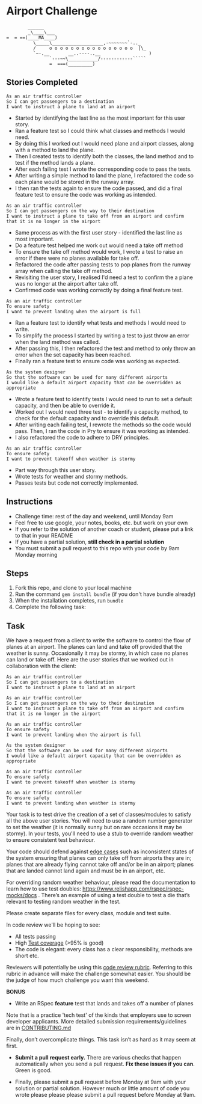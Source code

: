 Airport Challenge
=================

```
        ______
        _\____\___
=  = ==(____MA____)
          \_____\___________________,-~~~~~~~`-.._
          /     o o o o o o o o o o o o o o o o  |\_
          `~-.__       __..----..__                  )
                `---~~\___________/------------`````
                =  ===(_________)

```
Stories Completed
---------
```
As an air traffic controller
So I can get passengers to a destination
I want to instruct a plane to land at an airport
```
* Started by identifying the last line as the most important for this user story.
* Ran a feature test so I could think what classes and methods I would need.
* By doing this I worked out I would need plane and airport classes, along with a method to land the plane.
* Then I created tests to identify both the classes, the land method and to test if the method lands a plane.
* After each failing test I wrote the corresponding code to pass the tests.
* After writing a simple method to land the plane, I refactored the code so each plane would be stored in the runway array.
* I then ran the tests again to ensure the code passed, and did a final feature test to ensure the code was working as intended.
```
As an air traffic controller
So I can get passengers on the way to their destination
I want to instruct a plane to take off from an airport and confirm that it is no longer in the airport
```
* Same process as with the first user story - identified the last line as most important.
* Do a feature test helped me work out would need a take off method
* To ensure the take off method would work, I wrote a test to raise an error if there were no planes available for take off.
* Refactored the code after passing tests to pop planes from the runway array when calling the take off method.
* Revisiting the user story, I realised I'd need a test to confirm the a plane was no longer at the airport after take off.
* Confirmed code was working correctly by doing a final feature test.
```
As an air traffic controller
To ensure safety
I want to prevent landing when the airport is full
```
* Ran a feature test to identify what tests and methods I would need to write.
* To simplify the process I started by writing a test to just throw an error when the land method was called.
* After passing this, I then refactored the test and method to only throw an error when the set capacity has been reached.
* Finally ran a feature test to ensure code was working as expected.
```
As the system designer
So that the software can be used for many different airports
I would like a default airport capacity that can be overridden as appropriate
```
* Wrote a feature test to identify tests I would need to run to set a default capacity, and then be able to override it.
* Worked out I would need three test - to identify a capacity method, to check for the default capacity and to override this default.
* After writing each failing test, I rewrote the methods so the code would pass. Then, I ran the code in Pry to ensure it was working as intended.
* I also refactored the code to adhere to DRY principles.
```
As an air traffic controller
To ensure safety
I want to prevent takeoff when weather is stormy
```
* Part way through this user story.
* Wrote tests for weather and stormy methods.
* Passes tests but code not correctly implemented.

Instructions
---------

* Challenge time: rest of the day and weekend, until Monday 9am
* Feel free to use google, your notes, books, etc. but work on your own
* If you refer to the solution of another coach or student, please put a link to that in your README
* If you have a partial solution, **still check in a partial solution**
* You must submit a pull request to this repo with your code by 9am Monday morning

Steps
-------

1. Fork this repo, and clone to your local machine
2. Run the command `gem install bundle` (if you don't have bundle already)
3. When the installation completes, run `bundle`
4. Complete the following task:

Task
-----

We have a request from a client to write the software to control the flow of planes at an airport. The planes can land and take off provided that the weather is sunny. Occasionally it may be stormy, in which case no planes can land or take off.  Here are the user stories that we worked out in collaboration with the client:

```
As an air traffic controller
So I can get passengers to a destination
I want to instruct a plane to land at an airport

As an air traffic controller
So I can get passengers on the way to their destination
I want to instruct a plane to take off from an airport and confirm that it is no longer in the airport

As an air traffic controller
To ensure safety
I want to prevent landing when the airport is full

As the system designer
So that the software can be used for many different airports
I would like a default airport capacity that can be overridden as appropriate

As an air traffic controller
To ensure safety
I want to prevent takeoff when weather is stormy

As an air traffic controller
To ensure safety
I want to prevent landing when weather is stormy
```

Your task is to test drive the creation of a set of classes/modules to satisfy all the above user stories. You will need to use a random number generator to set the weather (it is normally sunny but on rare occasions it may be stormy). In your tests, you'll need to use a stub to override random weather to ensure consistent test behaviour.

Your code should defend against [edge cases](http://programmers.stackexchange.com/questions/125587/what-are-the-difference-between-an-edge-case-a-corner-case-a-base-case-and-a-b) such as inconsistent states of the system ensuring that planes can only take off from airports they are in; planes that are already flying cannot take off and/or be in an airport; planes that are landed cannot land again and must be in an airport, etc.

For overriding random weather behaviour, please read the documentation to learn how to use test doubles: https://www.relishapp.com/rspec/rspec-mocks/docs . There’s an example of using a test double to test a die that’s relevant to testing random weather in the test.

Please create separate files for every class, module and test suite.

In code review we'll be hoping to see:

* All tests passing
* High [Test coverage](https://github.com/makersacademy/course/blob/master/pills/test_coverage.md) (>95% is good)
* The code is elegant: every class has a clear responsibility, methods are short etc.

Reviewers will potentially be using this [code review rubric](docs/review.md).  Referring to this rubric in advance will make the challenge somewhat easier.  You should be the judge of how much challenge you want this weekend.

**BONUS**

* Write an RSpec **feature** test that lands and takes off a number of planes

Note that is a practice 'tech test' of the kinds that employers use to screen developer applicants.  More detailed submission requirements/guidelines are in [CONTRIBUTING.md](CONTRIBUTING.md)

Finally, don’t overcomplicate things. This task isn’t as hard as it may seem at first.

* **Submit a pull request early.**  There are various checks that happen automatically when you send a pull request.  **Fix these issues if you can**.  Green is good.

* Finally, please submit a pull request before Monday at 9am with your solution or partial solution.  However much or little amount of code you wrote please please please submit a pull request before Monday at 9am.
